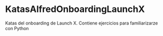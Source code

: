 # KatasAlfredOnboardingLaunchX
Katas del onboarding de Launch X. Contiene ejercicios para familiarizarze con Python
